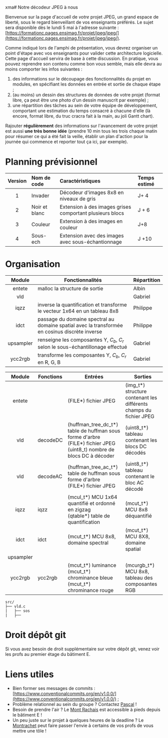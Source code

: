 xma# Notre décodeur JPEG à nous

Bienvenue sur la page d'accueil de _votre_ projet JPEG, un grand espace de liberté, sous le regard bienveillant de vos enseignants préférés.
Le sujet sera disponible dès le lundi 5 mai à l'adresse suivante : [https://formationc.pages.ensimag.fr/projet/jpeg/jpeg/](https://formationc.pages.ensimag.fr/projet/jpeg/jpeg/).

Comme indiqué lors de l'amphi de présentation, vous devrez organiser un point d'étape avec vos enseignants pour valider cette architecture logicielle.
Cette page d'accueil servira de base à cette discussion. En pratique, vous pouvez reprendre son contenu comme bon vous semble, mais elle devra au moins comporter les infos suivantes :

1. des informations sur le découpage des fonctionnalités du projet en modules, en spécifiant les données en entrée et sortie de chaque étape ;
2. (au moins) un dessin des structures de données de votre projet (format libre, ça peut être une photo d'un dessin manuscrit par exemple) ;
3. une répartition des tâches au sein de votre équipe de développement, comportant une estimation du temps consacré à chacune d'elle (là encore, format libre, du truc cracra fait à la main, au joli Gantt chart).

Rajouter **régulièrement** des informations sur l'avancement de votre projet est aussi **une très bonne idée** (prendre 10 min tous les trois chaque matin pour résumer ce qui a été fait la veille, établir un plan d'action pour la journée qui commence et reporter tout ça ici, par exemple).

# Planning prévisionnel 

| Version | Nom de code   | Caractéristiques                                         | Temps estimé |
|:-------:|:--------------|:---------------------------------------------------------|:-------------|
| 1       | Invader       | Décodeur d'images 8x8 en niveaux de gris                 | J+ 4         |
| 2       | Noir et blanc | Extension à des images grises comportant plusieurs blocs | J + 6        |
| 3       | Couleur       | Extension à des images en couleur                        | J+8          |
| 4       | Sous-ech      | Extension avec des images avec sous-échantionnage        | J +10        |

# Organisation

| Module    | Fonctionnalités                                                                                | Répartition |
|:---------:|------------------------------------------------------------------------------------------------|-------------|
| entete    | malloc la structure de sortie                                                                  | Albin       |
| vld       |                                                                                                | Gabriel     |
| iqzz      | inverse la quantification et transforme le vecteur 1x64 en un tableau 8x8                      | Philippe    |
| idct      | passage du domaine spectral au domaine spatial avec la transformée en cosinus discrète inverse | Philippe    |
| upsampler | renseigne les composantes Y, $C_b$, $C_r$ selon le sous-échantillonage effectué                | Gabriel     |
| ycc2rgb   | transforme les composantes Y, $C_b$, $C_r$ en R, G, B                                           | Gabriel     |

| Module    | Fonctions | Entrées                                                                                                                        | Sorties                                                            |
|:---------:|-----------|--------------------------------------------------------------------------------------------------------------------------------|--------------------------------------------------------------------|
| entete    |           | (FILE*) fichier JPEG                                                                                                           | (img_t*) structure contenant les différents champs du fichier JPEG |
| vld       | decodeDC  | (huffman_tree_dc_t*) table de huffman sous forme d'arbre <br> (FILE*) fichier JPEG <br> (uint8_t) nombre de blocs DC à décoder | (uint8_t*) tableau contenant les blocs DC décodés                  |
| vld       | decodeAC  | (huffman_tree_ac_t*) table de huffman sous forme d'arbre <br> (FILE*) fichier JPEG                                             | (uint8_t*) tableau contenant le bloc AC décodé                     |
| iqzz      | iqzz      | (mcul_t*) MCU 1x64 quantifié et ordonné en zigzag <br> (qtable*) table de quantification                                       | (mcut_t*) MCU 8x8 déquantifié                                      |
| idct      | idct      | (mcut_t*) MCU 8x8, domaine spectral                                                                                            | (mcut_t*) MCU 8X8, domaine spatial                                 |
| upsampler |           |                                                                                                                                |                                                                    |
| ycc2rgb   | ycc2rgb   | (mcut_t*) luminance <br> (mcut_t*) chrominance bleue <br> (mcut_t*) chrominance rouge                                          | (mcurgb_t*) MCU 8x8, tableau des composantes RGB                   |

```
src/
├── vld.c
|   ├── sos
|   ├──

```

# Droit dépôt git

Si vous avez besoin de droit supplémentaire sur votre dépôt git, venez voir les profs au premier étage du bâtiment E.


# Liens utiles

- Bien former ses messages de commits : [https://www.conventionalcommits.org/en/v1.0.0/](https://www.conventionalcommits.org/en/v1.0.0/) ;
- Problème relationnel au sein du groupe ? Contactez [Pascal](https://fr.wikipedia.org/wiki/Pascal,_le_grand_fr%C3%A8re) !
- Besoin de prendre l'air ? Le [Mont Rachais](https://fr.wikipedia.org/wiki/Mont_Rachais) est accessible à pieds depuis le bâtiment E !
- Un peu juste sur le projet à quelques heures de la deadline ? Le [Montrachet](https://www.vinatis.com/achat-vin-puligny-montrachet) peut faire passer l'envie à certains de vos profs de vous mettre une tôle !

